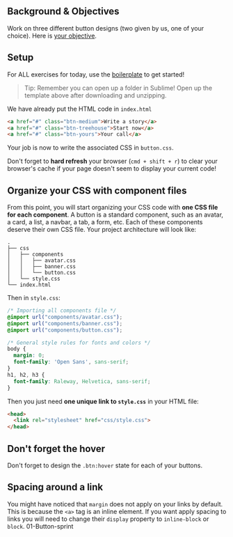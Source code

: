 ## Background & Objectives

Work on three different button designs (two given by us, one of your choice). Here is [your objective](http://lewagon.github.io/html-css-challenges/08-button-sprint/). 

## Setup

For ALL exercises for today, use the [boilerplate](https://github.com/dounan1/china-product/blob/master/01-design/exercises/Components.zip?raw=true) to get started!

> Tip: Remember you can open up a folder in Sublime! Open up the template above after downloading and unzipping.

We have already put the HTML code in `index.html`

```html
<a href="#" class="btn-medium">Write a story</a>
<a href="#" class="btn-treehouse">Start now</a>
<a href="#" class="btn-yours">Your call</a>
```

Your job is now to write the associated CSS in `button.css`.

Don't forget to **hard refresh** your browser (`cmd + shift + r`) to clear your browser's cache if your page doesn't seem to display your current code!

## Organize your CSS with component files

From this point, you will start organizing your CSS code with **one CSS file for each component**. A button is a standard component, such as an avatar, a card, a list, a navbar, a tab, a form, etc. Each of these components deserve their own CSS file. Your project architecture will look like:

```
.
├── css
│   ├── components
│   │   ├── avatar.css
│   │   ├── banner.css
│   │   └── button.css
│   └── style.css
└── index.html
```

Then in `style.css`:

```css
/* Importing all components file */
@import url("components/avatar.css");
@import url("components/banner.css");
@import url("components/button.css");

/* General style rules for fonts and colors */
body {
  margin: 0;
  font-family: 'Open Sans', sans-serif;
}
h1, h2, h3 {
  font-family: Raleway, Helvetica, sans-serif;
}
```

Then you just need **one unique link to `style.css`** in your HTML file:

```html
<head>
  <link rel="stylesheet" href="css/style.css">
</head>
```

## Don't forget the hover

Don't forget to design the `.btn:hover` state for each of your buttons.

## Spacing around a link

You might have noticed that `margin` does not apply on your links by default. This is because the `<a>` tag is an inline element. If you want apply spacing to links you will need to change their `display` property to `inline-block` or `block`.
01-Button-sprint
